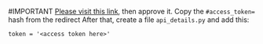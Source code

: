 #IMPORTANT
[Please visit this link](https://stackexchange.com/oauth/dialog?client_id=5583&scope=write_access,no_expiry&redirect_uri=https://stackexchange.com/oauth/login_success), then approve it.
Copy the `#access_token=` hash from the redirect
After that, create a file `api_details.py` and add this:

    token = '<access token here>'